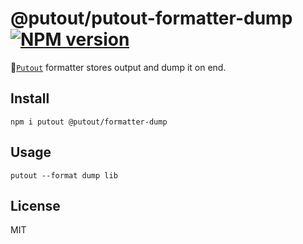# @putout/putout-formatter-dump [![NPM version][NPMIMGURL]][NPMURL]

[NPMIMGURL]: https://img.shields.io/npm/v/@putout/formatter-dump.svg?style=flat&longCache=true
[NPMURL]: https://npmjs.org/package/@putout/formatter-dump "npm"

🐊[`Putout`](https://github.com/coderaiser/putout) formatter stores output and dump it on end.

## Install

```
npm i putout @putout/formatter-dump
```

## Usage

```
putout --format dump lib
```

## License

MIT
